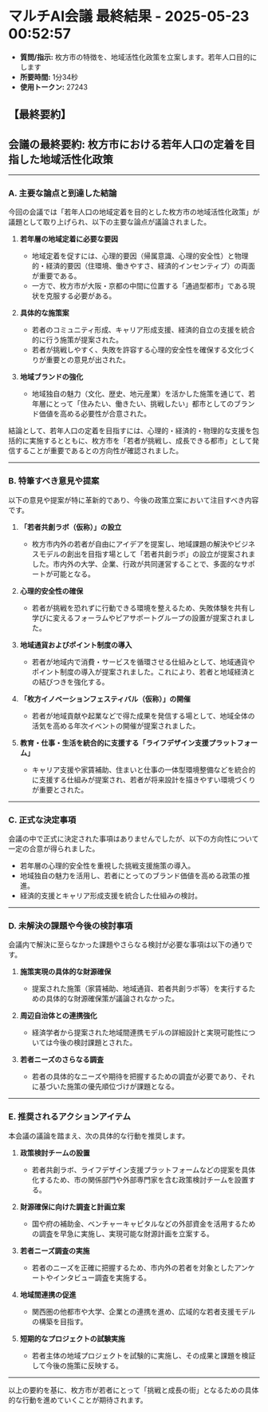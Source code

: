 # マルチAI会議 最終結果 - 2025-05-23 00:52:57
- **質問/指示:** 枚方市の特徴を、地域活性化政策を立案します。若年人口目的にします
- **所要時間:** 1分34秒
- **使用トークン:** 27243

## 【最終要約】

## 会議の最終要約: 枚方市における若年人口の定着を目指した地域活性化政策

---

### A. 主要な論点と到達した結論
今回の会議では「若年人口の地域定着を目的とした枚方市の地域活性化政策」が議題として取り上げられ、以下の主要な論点が議論されました。

1. **若年層の地域定着に必要な要因**
   - 地域定着を促すには、心理的要因（帰属意識、心理的安全性）と物理的・経済的要因（住環境、働きやすさ、経済的インセンティブ）の両面が重要である。
   - 一方で、枚方市が大阪・京都の中間に位置する「通過型都市」である現状を克服する必要がある。

2. **具体的な施策案**
   - 若者のコミュニティ形成、キャリア形成支援、経済的自立の支援を統合的に行う施策が提案された。
   - 若者が挑戦しやすく、失敗を許容する心理的安全性を確保する文化づくりが重要との意見が出された。

3. **地域ブランドの強化**
   - 地域独自の魅力（文化、歴史、地元産業）を活かした施策を通じて、若年層にとって「住みたい、働きたい、挑戦したい」都市としてのブランド価値を高める必要性が合意された。

結論として、若年人口の定着を目指すには、心理的・経済的・物理的な支援を包括的に実施するとともに、枚方市を「若者が挑戦し、成長できる都市」として発信することが重要であるとの方向性が確認されました。

---

### B. 特筆すべき意見や提案
以下の意見や提案が特に革新的であり、今後の政策立案において注目すべき内容です。

1. **「若者共創ラボ（仮称）」の設立**
   - 枚方市内外の若者が自由にアイデアを提案し、地域課題の解決やビジネスモデルの創出を目指す場として「若者共創ラボ」の設立が提案されました。市内外の大学、企業、行政が共同運営することで、多面的なサポートが可能となる。

2. **心理的安全性の確保**
   - 若者が挑戦を恐れずに行動できる環境を整えるため、失敗体験を共有し学びに変えるフォーラムやピアサポートグループの設置が提案されました。

3. **地域通貨およびポイント制度の導入**
   - 若者が地域内で消費・サービスを循環させる仕組みとして、地域通貨やポイント制度の導入が提案されました。これにより、若者と地域経済との結びつきを強化する。

4. **「枚方イノベーションフェスティバル（仮称）」の開催**
   - 若者が地域貢献や起業などで得た成果を発信する場として、地域全体の活気を高める年次イベントの開催が提案されました。

5. **教育・仕事・生活を統合的に支援する「ライフデザイン支援プラットフォーム」**
   - キャリア支援や家賃補助、住まいと仕事の一体型環境整備などを統合的に支援する仕組みが提案され、若者が将来設計を描きやすい環境づくりが重要とされた。

---

### C. 正式な決定事項
会議の中で正式に決定された事項はありませんでしたが、以下の方向性について一定の合意が得られました。
- 若年層の心理的安全性を重視した挑戦支援施策の導入。
- 地域独自の魅力を活用し、若者にとってのブランド価値を高める政策の推進。
- 経済的支援とキャリア形成支援を統合した仕組みの検討。

---

### D. 未解決の課題や今後の検討事項
会議内で解決に至らなかった課題やさらなる検討が必要な事項は以下の通りです。
1. **施策実現の具体的な財源確保**
   - 提案された施策（家賃補助、地域通貨、若者共創ラボ等）を実行するための具体的な財源確保策が議論されなかった。
   
2. **周辺自治体との連携強化**
   - 経済学者から提案された地域間連携モデルの詳細設計と実現可能性については今後の検討課題とされた。

3. **若者ニーズのさらなる調査**
   - 若者の具体的なニーズや期待を把握するための調査が必要であり、それに基づいた施策の優先順位づけが課題となる。

---

### E. 推奨されるアクションアイテム
本会議の議論を踏まえ、次の具体的な行動を推奨します。

1. **政策検討チームの設置**
   - 若者共創ラボ、ライフデザイン支援プラットフォームなどの提案を具体化するため、市の関係部門や外部専門家を含む政策検討チームを設置する。

2. **財源確保に向けた調査と計画立案**
   - 国や府の補助金、ベンチャーキャピタルなどの外部資金を活用するための調査を早急に実施し、実現可能な財源計画を立案する。

3. **若者ニーズ調査の実施**
   - 若者のニーズを正確に把握するため、市内外の若者を対象としたアンケートやインタビュー調査を実施する。

4. **地域間連携の促進**
   - 関西圏の他都市や大学、企業との連携を進め、広域的な若者支援モデルの構築を目指す。

5. **短期的なプロジェクトの試験実施**
   - 若者主体の地域プロジェクトを試験的に実施し、その成果と課題を検証して今後の施策に反映する。

---

以上の要約を基に、枚方市が若者にとって「挑戦と成長の街」となるための具体的な行動を進めていくことが期待されます。